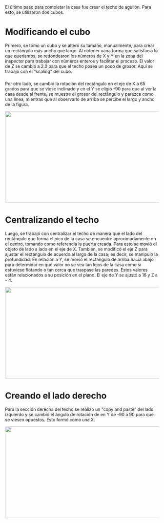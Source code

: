 El último paso para completar la casa fue crear el techo de aguilón. 
Para esto, se utilizaron dos cubos. 

# Modificando el cubo 
Primero, se tómo un cubo y se alteró su tamaño, manualmente, para crear un rectángulo más ancho que largo. Al obtener uana forma que satisfacía lo que queríamos, se redondearon los números de X y Y en la zona del inspector para trabajar con números enteros y facilitar el proceso. El valor de Z se cambió a 2.0 para que el techo posea un poco de grosor. Aquí se trabajó con el "scaling" del cubo. 
###
Por otro lado, se cambió la rotación del rectángulo en el eje de X a 65 grados para que se viese inclinado y en el Y se eligió -90 para que al ver la casa desde al frente, se muestre el grosor del rectángulo y parezca como una línea, mientras que al observarlo de arriba se percibe el largo y ancho de la figura.

<p align="center">
  <img src="https://github.com/user-attachments/assets/264c68fa-e24c-4907-b278-41111903bbb7" width="550" height="300">
</p>

# Centralizando el techo
Luego, se trabajó con centralizar el techo de manera que el lado del rectángulo que forma el pico de la casa se encuentre aproximadamente en el centro, tomando como referencia la puerta creada. Para esto se movió el objeto de lado a lado en el eje de X. También, se modificó el eje Z para ajustar el rectángulo de acuerdo al largo de la casa; es decir, se manipuló la profundidad. En relación a Y, se movió el rectángulo de arriba hacia abajo para determinar en qué valor no se vea tan lejos de la casa como si estuviese flotando o tan cerca que traspase las paredes. Estos valores están relacionados a su posición en el plano. El eje de Y se ajustó a 16 y Z a - 4. 

<p align="center">
  <img src="https://github.com/user-attachments/assets/b3875789-d66b-49ea-abeb-b39022f9a3a7" width="550" height="300">
</p>

# Creando el lado derecho
Para la sección derecha del techo se realizó un "copy and paste" del lado izquierdo y se cambió el ángulo de rotación de en Y de -90 a 90 para que se viesen opuestos. Esto formó como una X. 

<p align="center">
  <img src="https://github.com/user-attachments/assets/0b445adb-3845-47ed-b94d-f2f8fd4eaf57" width="550" height="300">
</p>
